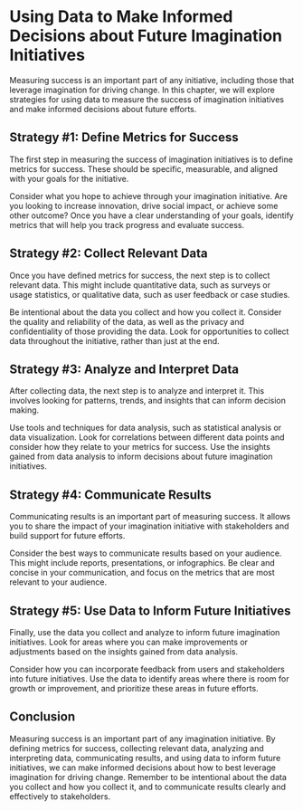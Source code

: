 Using Data to Make Informed Decisions about Future Imagination Initiatives
========================================================================================================

Measuring success is an important part of any initiative, including those that leverage imagination for driving change. In this chapter, we will explore strategies for using data to measure the success of imagination initiatives and make informed decisions about future efforts.

Strategy #1: Define Metrics for Success
---------------------------------------

The first step in measuring the success of imagination initiatives is to define metrics for success. These should be specific, measurable, and aligned with your goals for the initiative.

Consider what you hope to achieve through your imagination initiative. Are you looking to increase innovation, drive social impact, or achieve some other outcome? Once you have a clear understanding of your goals, identify metrics that will help you track progress and evaluate success.

Strategy #2: Collect Relevant Data
----------------------------------

Once you have defined metrics for success, the next step is to collect relevant data. This might include quantitative data, such as surveys or usage statistics, or qualitative data, such as user feedback or case studies.

Be intentional about the data you collect and how you collect it. Consider the quality and reliability of the data, as well as the privacy and confidentiality of those providing the data. Look for opportunities to collect data throughout the initiative, rather than just at the end.

Strategy #3: Analyze and Interpret Data
---------------------------------------

After collecting data, the next step is to analyze and interpret it. This involves looking for patterns, trends, and insights that can inform decision making.

Use tools and techniques for data analysis, such as statistical analysis or data visualization. Look for correlations between different data points and consider how they relate to your metrics for success. Use the insights gained from data analysis to inform decisions about future imagination initiatives.

Strategy #4: Communicate Results
--------------------------------

Communicating results is an important part of measuring success. It allows you to share the impact of your imagination initiative with stakeholders and build support for future efforts.

Consider the best ways to communicate results based on your audience. This might include reports, presentations, or infographics. Be clear and concise in your communication, and focus on the metrics that are most relevant to your audience.

Strategy #5: Use Data to Inform Future Initiatives
--------------------------------------------------

Finally, use the data you collect and analyze to inform future imagination initiatives. Look for areas where you can make improvements or adjustments based on the insights gained from data analysis.

Consider how you can incorporate feedback from users and stakeholders into future initiatives. Use the data to identify areas where there is room for growth or improvement, and prioritize these areas in future efforts.

Conclusion
----------

Measuring success is an important part of any imagination initiative. By defining metrics for success, collecting relevant data, analyzing and interpreting data, communicating results, and using data to inform future initiatives, we can make informed decisions about how to best leverage imagination for driving change. Remember to be intentional about the data you collect and how you collect it, and to communicate results clearly and effectively to stakeholders.
